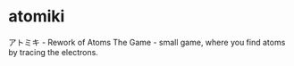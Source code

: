 # atomiki
アトミキ - Rework of Atoms The Game - small game, where you find atoms by tracing the electrons.
